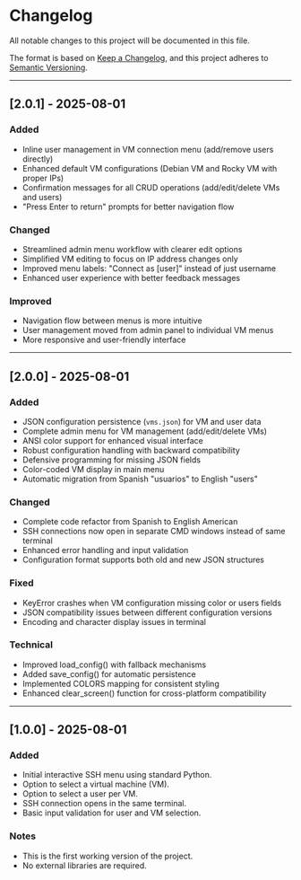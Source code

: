 # Changelog

All notable changes to this project will be documented in this file.

The format is based on [Keep a Changelog](https://keepachangelog.com/en/1.0.0/),
and this project adheres to [Semantic Versioning](https://semver.org/).

---

## [2.0.1] - 2025-08-01

### Added
- Inline user management in VM connection menu (add/remove users directly)
- Enhanced default VM configurations (Debian VM and Rocky VM with proper IPs)
- Confirmation messages for all CRUD operations (add/edit/delete VMs and users)
- "Press Enter to return" prompts for better navigation flow

### Changed
- Streamlined admin menu workflow with clearer edit options
- Simplified VM editing to focus on IP address changes only
- Improved menu labels: "Connect as [user]" instead of just username
- Enhanced user experience with better feedback messages

### Improved
- Navigation flow between menus is more intuitive
- User management moved from admin panel to individual VM menus
- More responsive and user-friendly interface

---

## [2.0.0] - 2025-08-01

### Added
- JSON configuration persistence (`vms.json`) for VM and user data
- Complete admin menu for VM management (add/edit/delete VMs)
- ANSI color support for enhanced visual interface
- Robust configuration handling with backward compatibility
- Defensive programming for missing JSON fields
- Color-coded VM display in main menu
- Automatic migration from Spanish "usuarios" to English "users"

### Changed
- Complete code refactor from Spanish to English American
- SSH connections now open in separate CMD windows instead of same terminal
- Enhanced error handling and input validation
- Configuration format supports both old and new JSON structures

### Fixed
- KeyError crashes when VM configuration missing color or users fields
- JSON compatibility issues between different configuration versions
- Encoding and character display issues in terminal

### Technical
- Improved load_config() with fallback mechanisms
- Added save_config() for automatic persistence
- Implemented COLORS mapping for consistent styling
- Enhanced clear_screen() function for cross-platform compatibility

---

## [1.0.0] - 2025-08-01

### Added
- Initial interactive SSH menu using standard Python.
- Option to select a virtual machine (VM).
- Option to select a user per VM.
- SSH connection opens in the same terminal.
- Basic input validation for user and VM selection.

### Notes
- This is the first working version of the project.
- No external libraries are required.
